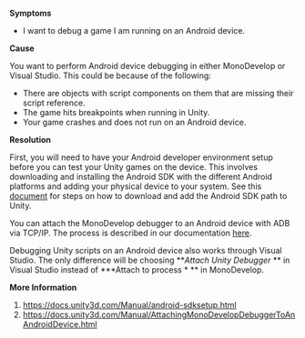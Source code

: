 
        

**Symptoms** 

*   I want to debug a game I am running on an Android device.

**Cause** 

You want to perform Android device debugging in either MonoDevelop or Visual Studio. This could be because of the following:

*   There are objects with script components on them that are missing their script reference. 
*   The game hits breakpoints when running in Unity.
*   Your game crashes and does not run on an Android device.

**Resolution** 

First, you will need to have your Android developer environment setup before you can test your Unity games on the device. This involves downloading and installing the Android SDK with the different Android platforms and adding your physical device to your system. See this [document](http://docs.unity3d.com/Manual/android-sdksetup.html) for steps on how to download and add the Android SDK path to Unity.

You can attach the MonoDevelop debugger to an Android device with ADB via TCP/IP. The process is described in our documentation [here](http://docs.unity3d.com/Manual/AttachingMonoDevelopDebuggerToAnAndroidDevice.html).

Debugging Unity scripts on an Android device also works through Visual Studio. The only difference will be choosing ***Attach Unity Debugger* ** in Visual Studio instead of ***Attach to process * ** in MonoDevelop.

**More Information** 

1.  https://docs.unity3d.com/Manual/android-sdksetup.html
2.  https://docs.unity3d.com/Manual/AttachingMonoDevelopDebuggerToAnAndroidDevice.html

      